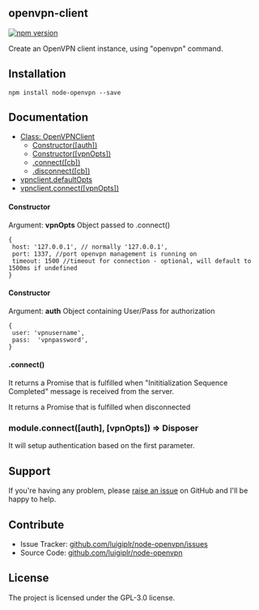 openvpn-client
--------------

[![npm version](https://badge.fury.io/js/node-openvpn.svg)](http://badge.fury.io/js/node-openvpn)

Create an OpenVPN client instance, using "openvpn" command.

Installation
------------

``` 
npm install node-openvpn --save
```

Documentation
-------------

* [Class: OpenVPNClient](#openvpnclient)
  * [Constructor([auth])](#openvpnclient_authconstructor)
  * [Constructor([vpnOpts])](#openvpnclient_constructor)
  * [.connect([cb])](#openvpnclient_connect)
  * [.disconnect([cb])](#openvpnclient_disconnect)
* [vpnclient.defaultOpts](#module_defaultOpts)
* [vpnclient.connect([vpnOpts])](#module_connect)


<a name="openvpnclient_constructor"></a>
#### Constructor

Argument: **vpnOpts** Object passed to .connect()

```
{
 host: '127.0.0.1', // normally '127.0.0.1',
 port: 1337, //port openvpn management is running on
 timeout: 1500 //timeout for connection - optional, will default to 1500ms if undefined
}
```

<a name="openvpnclient_authconstructor"></a>
#### Constructor

Argument: **auth** Object containing User/Pass for authorization

```
{
 user: 'vpnusername',
 pass:  'vpnpassword',
}
```


<a name="openvpnclient_connect"></a>
#### .connect()

It returns a Promise that is fulfilled when
"Inititialization Sequence Completed" message is received from the server.

 
<a name="openvpnclient_disconnect"></a>
It returns a Promise that is fulfilled when disconnected


<a name="module_connect"></a>
### module.connect([auth], [vpnOpts]) => Disposer

It will setup authentication based on the first parameter.


Support
-------

If you're having any problem, please [raise an issue](https://github.com/luigiplr/node-openvpn/issues/new) on GitHub and I'll  be happy to help.

Contribute
----------

- Issue Tracker: [github.com/luigiplr/node-openvpn/issues](https://github.com/luigiplr/node-openvpn/issues)
- Source Code: [github.com/luigiplr/node-openvpn](https://github.com/luigiplr/node-openvpn)



License
-------

The project is licensed under the GPL-3.0 license.
